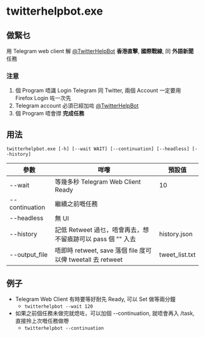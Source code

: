 # twitterhelpbot.exe

## 做緊乜
用 Telegram web client 解 [@TwitterHelpBot](https://t.me/TwitterHelpBot) **香港直擊**, **國際戰線**, 同 **外語新聞** 任務

### 注意
1. 個 Program 唔識 Login Telegram 同 Twitter, 兩個 Account 一定要用 Firefox Login 咗一次先
1. Telegram account 必須已經加咗 [@TwitterHelpBot](https://t.me/TwitterHelpBot)
1. 個 Program 唔會㩒 **完成任務**

## 用法
```
twitterhelpbot.exe [-h] [--wait WAIT] [--continuation] [--headless] [--history]
```
| 參數        | 咩嚟                               | 預設值 |
|-------------|-----------------------------------|--------|
| --wait | 等幾多秒 Telegram Web Client Ready | 10    |
| --continuation | 繼續之前嘅任務 | |
| --headless | 無 UI |     |
| --history | 記低 Retweet 過乜，唔會再去，想不留㾗跡可以 pass 個 "" 入去 | history.json |
| --output_file | 唔即時 retweet, save 落個 file 度可以俾 tweetall 去 retweet | tweet_list.txt |

>

## 例子
* Telegram Web Client 有時要等好耐先 Ready, 可以 Set 做等兩分鐘
    * `twitterhelpbot --wait 120`
* 如果之前個任務未做完就熄咗，可以加個 --continuation, 就唔會再入 /task, 直接拎上次嘅任務做嘢
    * `twitterhelpbot --continuation`
